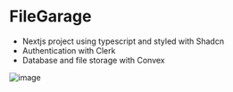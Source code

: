 # FileGarage
- Nextjs project using typescript and styled with Shadcn
- Authentication with Clerk
- Database and file storage with Convex 

![image](https://github.com/user-attachments/assets/64480259-4ccf-4742-a44f-819a5182dde1)
